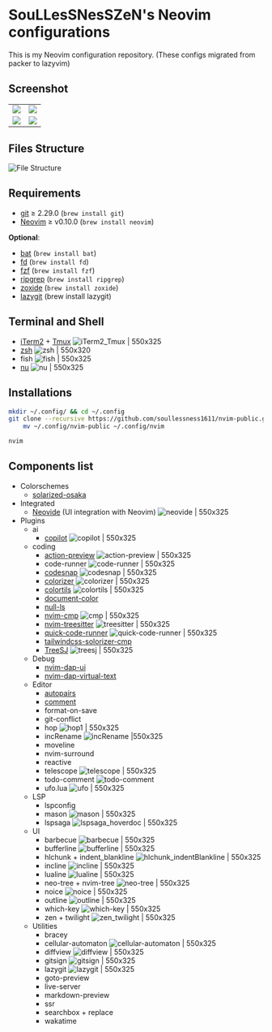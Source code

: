 # SouLLesSNesSZeN's Neovim configurations
This is my Neovim configuration repository.
(These configs migrated from packer to lazyvim)

## Screenshot
<table width="100%">
  <tr>
  </tr>
  <tr>
    <td width="50%">
      <img src="https://github.com/soullessness1611/nvim-public/blob/main/images/image02.png?raw=true" />
    </td>
    <td width="50%">
      <img src="https://github.com/soullessness1611/nvim-public/blob/main/images/image04.png?raw=true" />
    </td>
  </tr>
  <tr>
  </tr>
  <tr>
    <td width="50%">
      <img src="https://github.com/soullessness1611/nvim-public/blob/main/images/image05.png?raw=true"/>
    </td>
    <td width="50%">
      <img src="https://github.com/soullessness1611/nvim-public/blob/main/images/image06.png?raw=true" />
    </td>
  </tr>
</table>

## Files Structure
![File Structure](./images/image07.png)
## Requirements
* [git](https://git-scm.com/) ≥ 2.29.0 (`brew install git`)
* [Neovim](https://github.com/neovim/neovim/wiki/Installing-Neovim) ≥ v0.10.0 (`brew install neovim`)

**Optional**:
* [bat](https://github.com/sharkdp/bat) (`brew install bat`)
* [fd](https://github.com/sharkdp/fd) (`brew install fd`)
* [fzf](https://github.com/junegunn/fzf) (`brew install fzf`)
* [ripgrep](https://github.com/BurntSushi/ripgrep) (`brew install ripgrep`)
* [zoxide](https://github.com/ajeetdsouza/zoxide) (`brew install zoxide`)
* [lazygit](https://github.com/jesseduffield/lazygit) (brew install lazygit)
## Terminal and Shell
- [iTerm2](https://iterm2.com/) + [Tmux](https://github.com/tmux/tmux)
![iTerm2_Tmux | 550x325](./images/iTerm2_Tmux.png)
- [zsh](https://github.com/ohmyzsh/ohmyzsh)
![zsh | 550x320](./images/zsh.png)
- fish
![fish | 550x325](./images/fish.png)
- [nu](https://www.nushell.sh/)
![nu | 550x325](./images/nu.png)
## Installations
```zsh
mkdir ~/.config/ && cd ~/.config
git clone --recursive https://github.com/soullessness1611/nvim-public.git && \
	mv ~/.config/nvim-public ~/.config/nvim

nvim
```
## Components list
- Colorschemes
	- [solarized-osaka](https://github.com/craftzdog/solarized-osaka.nvim)
- Integrated
	- [Neovide](https://github.com/neovide/neovide) (UI integration with Neovim)
	![neovide | 550x325](./images/neovide.png)
- Plugins
	- ai
		- [copilot](https://github.com/zbirenbaum/copilot.lua)
		![copilot | 550x325](./images/copilot.png)
	- coding
		- [action-preview](https://github.com/aznhe21/actions-preview.nvim)
		![action-preview | 550x325](./images/code-action-preview.png)
		- code-runner
		![code-runner | 550x325](./images/code-runner.png)
		- [codesnap](https://github.com/mistricky/codesnap.nvim)
		![codesnap | 550x325](./images/codesnap.png)
		- [colorizer](https://neovimcraft.com/plugin/NvChad/nvim-colorizer.lua/)
		![colorizer | 550x325](./images/colorizer.png)
		- [colortils](https://github.com/max397574/colortils.nvim)
		![colortils | 550x325](./images/colortils.png)
		- [document-color](https://github.com/mrshmllow/document-color.nvim)
		- [null-ls](https://github.com/jose-elias-alvarez/null-ls.nvim)
		- [nvim-cmp](https://github.com/hrsh7th/nvim-cmp)
		![cmp | 550x325](./images/cmp.png)
		- [nvim-treesitter](https://github.com/nvim-treesitter/nvim-treesitter)
		![treesitter | 550x325](./images/treesitter.png)
		- [quick-code-runner](https://github.com/jellydn/quick-code-runner.nvim)
		![quick-code-runner | 550x325](./images/quick-code-runner.png)
		- [tailwindcss-solorizer-cmp](https://github.com/roobert/tailwindcss-colorizer-cmp.nvim)
		- [TreeSJ](https://github.com/Wansmer/treesj)
		![treesj | 550x325](./images/treesj.png)
	- Debug
		- [nvim-dap-ui](https://github.com/rcarriga/nvim-dap-ui)
		- [nvim-dap-virtual-text](https://github.com/rcarriga/nvim-dap-virtual-text)
	- Editor
		- [autopairs](https://github.com/windwp/nvim-autopairs)
		- [comment](https://github.com/numToStr/Comment.nvim)
		- format-on-save
		- git-conflict
		- hop
		![hop1 | 550x325](./images/hop1.png)
		- incRename
		![incRename |550x325](./images/incRename.png)
		- moveline
		- nvim-surround
		- reactive
		- telescope
		![telescope | 550x325](./images/telescope.png)
		- todo-comment
		![todo-comment](./images/todo-comment.png)
		- ufo.lua
		![ufo | 550x325](./images/ufo.png)
	- LSP
		- lspconfig
		- mason
		![mason | 550x325](./images/mason.png)
		- lspsaga
		![lspsaga_hoverdoc | 550x325](./images/lspsaga_hover_doc.png)
	- UI
		- barbecue
		![barbecue | 550x325](./images/barbecue.png)
		- bufferline
		![bufferline | 550x325](./images/bufferline.png)
		- hlchunk + indent_blankline
		![hlchunk_indentBlankline | 550x325](./images/hlchunk.png)
		- incline
		![incline | 550x325](./images/incline.png)
		- lualine
		![lualine | 550x325](./images/lualine.png)
		- neo-tree + nvim-tree
		![neo-tree | 550x325](./images/neo-tree.png)
		- noice
		![noice | 550x325](./images/noice.png)
		- outline
		![outline | 550x325](./images/outline.png)
		- which-key
		![which-key | 550x325](./images/which-key.png)
		- zen + twilight
		![zen_twilight | 550x325](./images/zen-twilight.png)
	- Utilities
		- bracey
		- cellular-automaton
		![cellular-automaton | 550x325](./images/cellular-automaton.png)
		- diffview
		![diffview | 550x325](./images/diffview.png)
		- gitsign
		![gitsign | 550x325](./images/gitsign.png)
		- lazygit
		![lazygit | 550x325](./images/lazygit.png)
		- goto-preview
		- live-server
		- markdown-preview
		- ssr
		- searchbox + replace
		- wakatime